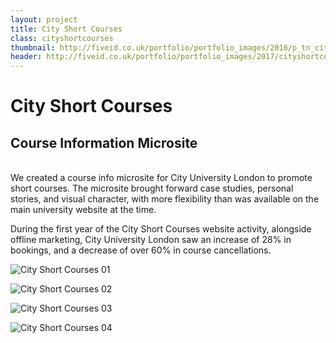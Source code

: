```yaml
---
layout: project
title: City Short Courses
class: cityshortcourses
thumbnail: http://fiveid.co.uk/portfolio/portfolio_images/2016/p_tn_cityshortcourses.png
header: http://fiveid.co.uk/portfolio/portfolio_images/2017/cityshortcourses_header.jpg
---
```


# City Short Courses

## Course Information Microsite

<br/>
We created a course info microsite for City University London to promote short courses. The microsite brought forward case studies, personal stories, and visual character, with more flexibility than was available on the main university website at the time.

During the first year of the City Short Courses website activity, alongside offline marketing, City University London saw an increase of 28% in bookings, and a decrease of over 60% in course cancellations.

![City Short Courses 01](http://fiveid.co.uk/portfolio/portfolio_images/2017/cityshortcourses_01.jpg)

![City Short Courses 02](http://fiveid.co.uk/portfolio/portfolio_images/2017/cityshortcourses_02.jpg)

![City Short Courses 03](http://fiveid.co.uk/portfolio/portfolio_images/2017/cityshortcourses_03.jpg)

![City Short Courses 04](http://fiveid.co.uk/portfolio/portfolio_images/2017/cityshortcourses_04.jpg)
